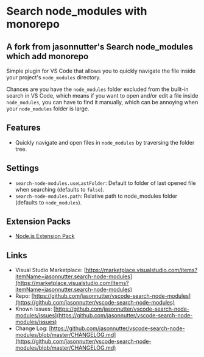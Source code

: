 # Search node_modules with monorepo

## A fork from jasonnutter's Search node_modules which add monorepo

Simple plugin for VS Code that allows you to quickly navigate the file inside your project's `node_modules` directory.

Chances are you have the `node_modules` folder excluded from the built-in search in VS Code, which means if you want to open and/or edit a file inside `node_modules`, you can have to find it manually, which can be annoying when your `node_modules` folder is large.

## Features

* Quickly navigate and open files in `node_modules` by traversing the folder tree.

## Settings

* `search-node-modules.useLastFolder`: Default to folder of last opened file when searching (defaults to `false`).
* `search-node-modules.path`: Relative path to node_modules folder (defaults to `node_modules`).

## Extension Packs

* [Node.js Extension Pack](https://marketplace.visualstudio.com/items?itemName=waderyan.nodejs-extension-pack)

## Links

* Visual Studio Marketplace: [https://marketplace.visualstudio.com/items?itemName=jasonnutter.search-node-modules](https://marketplace.visualstudio.com/items?itemName=jasonnutter.search-node-modules)
* Repo: [https://github.com/jasonnutter/vscode-search-node-modules](https://github.com/jasonnutter/vscode-search-node-modules)
* Known Issues: [https://github.com/jasonnutter/vscode-search-node-modules/issues](https://github.com/jasonnutter/vscode-search-node-modules/issues)
* Change Log: [https://github.com/jasonnutter/vscode-search-node-modules/blob/master/CHANGELOG.md](https://github.com/jasonnutter/vscode-search-node-modules/blob/master/CHANGELOG.md)
